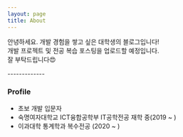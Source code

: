 ```yaml
---
layout: page
title: About
---
```


<p class="message">
  안녕하세요. 개발 경험을 쌓고 싶은 대학생의 블로그입니다!<br/>
  개발 프로젝트 및 전공 복습 포스팅을 업로드할 예정입니다.<br/>
  잘 부탁드립니다😍
</p>
-------------

<div>
  <h3>Profile</h3>
  <ul>
    <li>초보 개발 입문자</li>
    <li>숙명여자대학교 ICT융합공학부 IT공학전공 재학 중(2019 ~ )</li>
    <li>이과대학 통계학과 복수전공 (2020 ~ )</li>
  </ul>
</div>